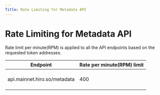 ```yaml
---
Title: Rate Limiting for Metadata API
---
```


# Rate Limiting for Metadata API

Rate limit per minute(RPM) is applied to all the API endpoints based on the requested token addresses.

| **Endpoint**                                                                                | **Rate per minute(RPM) limit** |
| ------------------------------------------------------------------------------------------- |-----------------------|
| api.mainnet.hiro.so/metadata | <br/> 400 <br/> <br/> |


